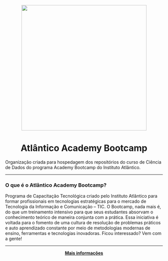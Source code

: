 <p align="center">
<img src="https://user-images.githubusercontent.com/1690232/178545683-89af0d7a-befd-4d95-8bfe-e441a6a69430.png" data-canonical-src="https://user-images.githubusercontent.com/1690232/178545683-89af0d7a-befd-4d95-8bfe-e441a6a69430.png" width="400"/>
</p>


<h1 align="center">Atlântico Academy Bootcamp</h1>

Organização criada para hospedagem dos repositórios do curso de Ciência de Dados do programa Academy Bootcamp do Instituto Atlântico.

---

### O que é o Atlântico Academy Bootcamp?

Programa de Capacitação Tecnológica criado pelo Instituto Atlântico para formar profissionais em tecnologias estratégicas para o mercado de Tecnologia da Informação e Comunicação – TIC. O Bootcamp, nada mais é, do que um treinamento intensivo para que seus estudantes absorvam o conhecimento teórico de maneira conjunta com a prática. Essa iniciativa é voltada para o fomento de uma cultura de resolução de problemas práticos e auto aprendizado constante por meio de metodologias modernas de ensino, ferramentas e tecnologias inovadoras. Ficou interessado? Vem com a gente!

---

<p align="center">
<a href="https://www.atlantico.com.br/academy-bootcamp/"><strong>Mais informações</strong></a>
</p>
